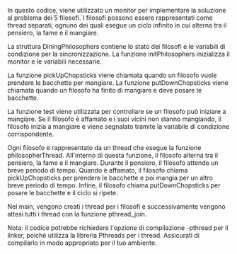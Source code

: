 In questo codice, viene utilizzato un monitor per implementare la soluzione al problema dei 5 filosofi. I filosofi possono essere rappresentati come thread separati, ognuno dei quali esegue un ciclo infinito in cui alterna tra il pensiero, la fame e il mangiare.

La struttura DiningPhilosophers contiene lo stato dei filosofi e le variabili di condizione per la sincronizzazione. La funzione initPhilosophers inizializza il monitor e le variabili necessarie.

La funzione pickUpChopsticks viene chiamata quando un filosofo vuole prendere le bacchette per mangiare. La funzione putDownChopsticks viene chiamata quando un filosofo ha finito di mangiare e deve posare le bacchette.

La funzione test viene utilizzata per controllare se un filosofo può iniziare a mangiare. Se il filosofo è affamato e i suoi vicini non stanno mangiando, il filosofo inizia a mangiare e viene segnalato tramite la variabile di condizione corrispondente.

Ogni filosofo è rappresentato da un thread che esegue la funzione philosopherThread. All'interno di questa funzione, il filosofo alterna tra il pensiero, la fame e il mangiare. Durante il pensiero, il filosofo attende un breve periodo di tempo. Quando è affamato, il filosofo chiama pickUpChopsticks per prendere le bacchette e poi mangia per un altro breve periodo di tempo. Infine, il filosofo chiama putDownChopsticks per posare le bacchette e il ciclo si ripete.

Nel main, vengono creati i thread per i filosofi e successivamente vengono attesi tutti i thread con la funzione pthread_join.

Nota: il codice potrebbe richiedere l'opzione di compilazione -pthread per il linker, poiché utilizza la libreria Pthreads per i thread. Assicurati di compilarlo in modo appropriato per il tuo ambiente.




